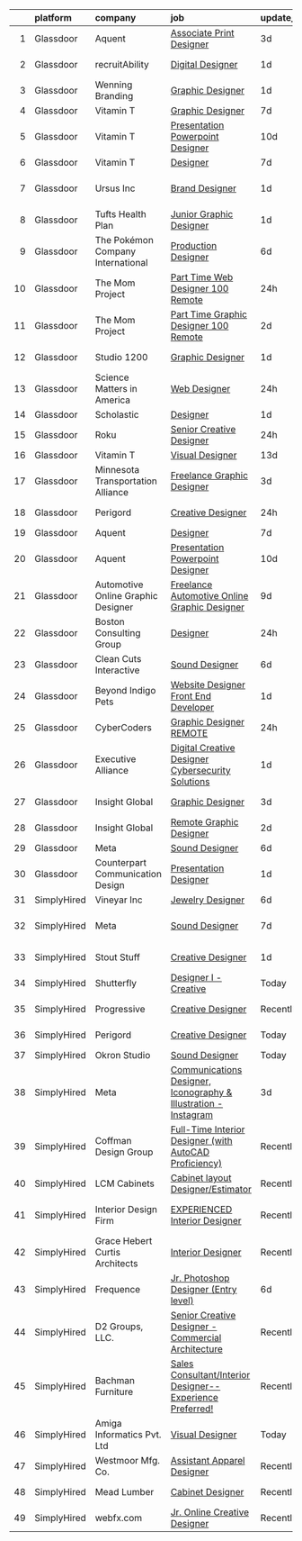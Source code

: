 

|    | platform    | company                            | job                                                                                                                                                                                                                                                                                                                                                                                                                                                                                                                                                                                                                                                                                                                                                                                                                                                                                                                                                                                                                                                                                                                                                                                                                                                                                                                                                                                     | update_time   | location                 |
|---:|:------------|:-----------------------------------|:----------------------------------------------------------------------------------------------------------------------------------------------------------------------------------------------------------------------------------------------------------------------------------------------------------------------------------------------------------------------------------------------------------------------------------------------------------------------------------------------------------------------------------------------------------------------------------------------------------------------------------------------------------------------------------------------------------------------------------------------------------------------------------------------------------------------------------------------------------------------------------------------------------------------------------------------------------------------------------------------------------------------------------------------------------------------------------------------------------------------------------------------------------------------------------------------------------------------------------------------------------------------------------------------------------------------------------------------------------------------------------------|:--------------|:-------------------------|
|  1 | Glassdoor   | Aquent                             | [Associate Print Designer](https://www.glassdoor.com/partner/jobListing.htm?pos=122&ao=1110586&s=58&guid=00000182b4e14afca31fc1f7908876c1&src=GD_JOB_AD&t=SR&vt=w&cs=1_a8cbbac3&cb=1660892040486&jobListingId=1008071958967&cpc=654405A9B1E0A9F5&jrtk=3-0-1gaqe2itvi14r801-1gaqe2iuhjm5f800-00f356cc2357cb46--6NYlbfkN0DMrcEu7yrtATojKJA7cEzGQ3FdRGWLh0CZQInL4ECGI9gD0Wolx9R2EDT7B77c2cT3jsZRKD9cpf2kSZ8aJawxUGuPKwAXb6krssOLydSUOabMRWaagORXU-_kQyICX94AxzDdSMaltvHcbW16VRvCp3YuoA-VoKBJuiFGTVdIthaYp-p08rtwoB6mOG1M7Nd4vOglweJubFFIkqfer69SYLb-jmTiidc2IxRNOjWLFAVRVPCJlVQ1n5RwFDhTNeTrexis10MyLmp-r8cHkGe260BZmw3u8_qDsPZTmEXWPzuOpKEDf_NwUOHObsCLaAw5Alwj4IHkXi6vJNzSTte7YiWKFUXCn7qzEm-JZtRNNfVwXsg0ZJijDLXS9bpBjO97IBDPtqm2F_Guk9h0-OWnhWJgHfuyU111k8bTL7QpV959Ui7v9qUh9sVGwQ3epFlIn0q3-SyJgGsDGsgUI--t)                                                                                                                                                                                                                                                                                                                                                                                                                                                                                                                                                                          | 3d            | Remote                   |
|  2 | Glassdoor   | recruitAbility                     | [Digital Designer](https://www.glassdoor.com/partner/jobListing.htm?pos=112&ao=1110586&s=58&guid=00000182b4e14afca31fc1f7908876c1&src=GD_JOB_AD&t=SR&vt=w&ea=1&cs=1_648805ce&cb=1660892040481&jobListingId=1008076562192&cpc=D2F1DE17EE1F43B9&jrtk=3-0-1gaqe2itvi14r801-1gaqe2iuhjm5f800-84f7aba4a536d701--6NYlbfkN0CGG9KWCDlpnNsyBDyIiP_Q0811kl3MMa1wmNp0I1WtkTaTZU1gJWaiKEGe9oYuZ3B6YAoH_Bgr2TD3KjgDmiHUOhKiKP4NWpcFQBTraWpSjZqfkSRyLtUPyu-Aqai5mIQd7y0kWZVt_6ww7vSofiA2oQj8SlSMptj0ggTaq51RLEh50rfiPSDOFe5oJ5_cUNwr7GIGDCTvhhkkTb04vTYZjfgjMRBXv8tq7JWIyW-o_wx-TA3sTt4WKoPCtSfZxd-SDAwq0oz19KbgvYDmvz0yo7m3UQw0dKJS_yiQ2A2B3gNb4tU6npjBVBfhNUF2gutoRt7a2V6jWi4xoaPr7uNS8hRS2hz80ee89E0oZ8Uq2mWabMsxLERtidfnaiGNA7BJHPeSEAoTi3KsmcGjZNyDgnJU9wd79IAusvPglxSuFuXUO3UmocyhFD7PraMJkZrGDe2N8zK2Z2e5wrSqkq17qDeshXFOzzUNIxQBO4_CiUOY6WDqmD2rQrNaDfDSEbkC-0devrQu98bkmAY2WCjN)                                                                                                                                                                                                                                                                                                                                                                                                                                                                                                             | 1d            | Leander, TX              |
|  3 | Glassdoor   | Wenning Branding                   | [Graphic Designer](https://www.glassdoor.com/partner/jobListing.htm?pos=111&ao=1110586&s=58&guid=00000182b4e14afca31fc1f7908876c1&src=GD_JOB_AD&t=SR&vt=w&ea=1&cs=1_30acc71d&cb=1660892040481&jobListingId=1008076330362&cpc=C4A69CCDBB3B9599&jrtk=3-0-1gaqe2itvi14r801-1gaqe2iuhjm5f800-c485980670948cf3--6NYlbfkN0D0ZqxdZg2TwcIemQ4yr89eGinLCR7bn2QHXosobzuZILo9zeyiR6UThHd_NX6BBzL1JwMeWMYkNuVdhl0JqmLx_D-bFfIvV3M0Qf_18-6v7B3YE5fdFXRv9a6-l1g2faVP8YuQ5Rb4ve7DfEtK21COq-5JkBPlfe88Apxx3bfn2URnVq3gmSttj2mCXXN8QztVD46O438hEzWAY_OjzDn6-WiXEKE0dWwU_-Eh5heMB9DBpOzsbGfeGzavoJWDlPNZ0ZY0ECU5viyIhskpMWk_AEgRhOxT9J9I7yUNjvhYIArVQ3jsBRFlSS7nFFEKZiopPIBkBjb5j-j3dgFR-_UL75gUFOfvcrVniE1m2I3P4au33Zjl711we_UTJmI_gKEX0faabd7hXO6_qbdGCkLMRbVyhgS7rMZ2ghA_JjA_ZjAGXMY9cQhkI91umHAXyc_izm9anOIbEHWglTZE4hCs0H0NkuAfSvl5v9H5t_ItHF5Oj_OVInvH2adYLWmE_Fk%3D)                                                                                                                                                                                                                                                                                                                                                                                                                                                                                                                               | 1d            | Remote                   |
|  4 | Glassdoor   | Vitamin T                          | [Graphic Designer](https://www.glassdoor.com/partner/jobListing.htm?pos=117&ao=1110586&s=58&guid=00000182b4e14afca31fc1f7908876c1&src=GD_JOB_AD&t=SR&vt=w&cs=1_c79d9450&cb=1660892040483&jobListingId=1008067438895&cpc=654405A9B1E0A9F5&jrtk=3-0-1gaqe2itvi14r801-1gaqe2iuhjm5f800-aa8d4b2969764c0a--6NYlbfkN0DMrcEu7yrtATojKJA7cEzGQ3FdRGWLh0CZQInL4ECGI6k5tN82kdM0OKoro5eXmjqX99AmRX3Yw8ylM-wLnEvZqG-uz_R90RAnifz3vfQyi2zn8L0YdWanDjOweLKNtRuRAJV6LSBD2l1AgUfzcx6YopJLBYgVGW_Eo8j9UQBVvI9GBGrN33h8rH7cfYlfrOa_q-fOCDhkF5VCRfKf7ji2MbHkF-_3kXZj8B-T_iTFGo2iDEEU9NUtheNJKMvxspptVPWZTP56N2cPi2aMECWh6P_Sx9X9Az1fojiLHxb8qtzkEn7l1ZCVsu96L4D5LK_AyZR_kjDO8fM4Yz_WUynSFSTdqR0sqfserkjiVwCfhOs6CtCJ7RURVYR2xJc9q-Mzhcahc8aTWsh6Uc7kZJ_hirSfyjUbZ7zC2k9FolsN5A5idxZPwyB_i5ZdyWb-EmLQtN-VvtE1vDttvgs_Mv9QOxmZhWDoTBc%3D)                                                                                                                                                                                                                                                                                                                                                                                                                                                                                                                                                                    | 7d            | Remote                   |
|  5 | Glassdoor   | Vitamin T                          | [Presentation   Powerpoint Designer](https://www.glassdoor.com/partner/jobListing.htm?pos=118&ao=1110586&s=58&guid=00000182b4e14afca31fc1f7908876c1&src=GD_JOB_AD&t=SR&vt=w&cs=1_8331dd94&cb=1660892040484&jobListingId=1008060440907&cpc=FB7E4A1762AE5BEC&jrtk=3-0-1gaqe2itvi14r801-1gaqe2iuhjm5f800-7b125b6b6891fb07--6NYlbfkN0DMrcEu7yrtATojKJA7cEzGQ3FdRGWLh0CZQInL4ECGI6k5tN82kdM0cJmh4vC7Ggg4SHAspzko-y_G6PS2Oo9RHeR2BOLdDx4Oruep3pZDaiDQn5e4aDrmx7JJJjymfqOfiEVOHXjXgZhAc887K4GFUufqTYIoc9RhEJjXorDCCMpJB8VjQQ8TxvRASganxX5z2JGaf_p2JO1RaxklnT5eUTN1d_MjYwjeuvSbuQZySETEMhzuMhptgU7wWzJaS_E94I91S5T7zS_WqPjhUBKYPsXcST8N2L9oEL2LiCDkYHI1SNAHPFU1gjTkmio7cDYzjrhikQqiun3Pk_vqDWbZGA_idcxlVwbqs-pHQ6iP3HADHOL_vvqNzOiRfbz7yNnbxMTxJUBSuxUsQmsKcOP_30Q7JKrY83wQqdLCxygwg-7rAPe_kI3Q_xgYx-rrdrGilawMdttMHe5UGwBGboM9f0uPX9sai_H5Co--80opJQ%3D%3D)                                                                                                                                                                                                                                                                                                                                                                                                                                                                                                                                    | 10d           | Dallas, TX               |
|  6 | Glassdoor   | Vitamin T                          | [Designer](https://www.glassdoor.com/partner/jobListing.htm?pos=120&ao=1110586&s=58&guid=00000182b4e14afca31fc1f7908876c1&src=GD_JOB_AD&t=SR&vt=w&cs=1_74c02628&cb=1660892040485&jobListingId=1008067123848&cpc=654405A9B1E0A9F5&jrtk=3-0-1gaqe2itvi14r801-1gaqe2iuhjm5f800-e8bbcd048685fe7b--6NYlbfkN0DMrcEu7yrtATojKJA7cEzGQ3FdRGWLh0CZQInL4ECGI6k5tN82kdM0OKoro5eXmjqyzEVUZnlHG5W5HgnjTC88c-rcu1gh7x9eskjIywpRYjw4aPvuzrFE_U9arxAWHvN-40LF8fAsb7feK6r0Bueh0bE4oowYdzlMtoGhnjVvnURaksn6-ebqPb0kUUPeHBAOnGTYEOSIJ5Dhlcn5yIhPtIPmBYhh9OjdvRvkuF46tYHVSPRucxhBeIAw153gGDkXKJLMpI7Mzw7h_i6JefqrucVnLUJ6kiUfbN50UVA5YybX-oP9H4Z3RAfxnnvsGk5ovtVzOVqNPLw5wtKRi5k_eGEoaeWpxr9ev8ThWadr9Mvuzt9MMvouoioNVLMMjCDMGzd0LkFJBa08-ytCg_IXVWxPAl_kn9vGw0JdgRDvzLpZ7DcZwH494VvSWg-FJC0ZeHKOFM4XE8c1gEZ91zC2J3LdBq1UbHI%3D)                                                                                                                                                                                                                                                                                                                                                                                                                                                                                                                                                                            | 7d            | Remote                   |
|  7 | Glassdoor   | Ursus  Inc                         | [Brand Designer](https://www.glassdoor.com/partner/jobListing.htm?pos=116&ao=1110586&s=58&guid=00000182b4e14afca31fc1f7908876c1&src=GD_JOB_AD&t=SR&vt=w&ea=1&cs=1_53f3f5ab&cb=1660892040483&jobListingId=1008076986394&cpc=FAE5E775D180B2FB&jrtk=3-0-1gaqe2itvi14r801-1gaqe2iuhjm5f800-a0a89c5bcbc358e6--6NYlbfkN0CT8vBT9H5mqECx2dfLV_FONLPDKpIRssxVwtj05Tmm4rA5I0VNOPdM1oYsK66ov5qDqvgxBVZuiLS-3wiTAqf4sloGWK72dSxCT-WeLMwBs_V0pkVfYRbfUtrEpwW6lzUFG6e1_jDeuiKPj3HFiF3g_cRTOv2GDhJsjjpRWijYmEP2eP2UFtBWFXkE5_mACD2BvyMe5fB3Buj-nswTCH1MJSoOEgHXXcRyfSyDlZDRE6HgTUu3MEUJLqa6nUpIEpDw2l5RL6EshPcfhWObGBl7hwS5EjzGn_HT85OiToZoyve1nJV4yATBqdLT8kE0TDNtJ7Cq3wCMEky1_pwDzVuU7IPUHf396y6hB9Qg-gAgs4SIhB1qBD9qrIfYAuhgdCbqd3rIDtJAvwOzOJS6Z-W7KZworiEBaG51_hDTVg7FP1a-Dm8hAkea_0KUicSenfG2PX-2VDccjXpzx5_kFnKvmfEUORtScMgxMuznZpt3EB2C5fGIwAnb5XKWvwSPLO9Xf1zQdAAAVusuAeVUrKyDnPlSgJLmi_0T0L7CWXr0-zJC6ZvhpjhEL65srR5UtZr06jz_4GQHKvGa-Rp9EnvFIL53JRMwaB86SB6TNEpydchwD8ovJHiISwPtQ13NAp3gpLltbPNo4qeavI7yMHLRd4kXBoq5nkxEegzkVM_CrJQBiO2khAbvP6fnR4eNpWMlMtJvE2xe8ow7NEqxByFhutQldQ69MzRKy81evnIm2C6_UHTBbwr4_gRnM-wF6badRdxp5IXIlSye_uBBBG9QI7BWbUVkiizDbt3Kwz4W-2dWI5DEnpVXI_0y2WG4cy5GmTFx6cSyJFQ0GF2gSX49muGRnQ02TNMFXhF2dHbBVrn9qXItxAorjjaVhqsO8JPmzJbMfbbxWKSbZ6po4jdBtmEWgV44PiFv5qbarLkglBURQve_n0KKXQtJ9j7UXkE92EovehzbmalVtcnwszgr9qmaBJ6cNnoz-WJv_-7F8uxY64Nk5pnjylP2EMvgXq8%3D) | 1d            | San Francisco, CA        |
|  8 | Glassdoor   | Tufts Health Plan                  | [Junior Graphic Designer](https://www.glassdoor.com/partner/jobListing.htm?pos=128&ao=1136043&s=58&guid=00000182b4e14afca31fc1f7908876c1&src=GD_JOB_AD&t=SR&vt=w&cs=1_73fe0002&cb=1660892040486&jobListingId=1008076584296&jrtk=3-0-1gaqe2itvi14r801-1gaqe2iuhjm5f800-7dde6f76d0b004b1-)                                                                                                                                                                                                                                                                                                                                                                                                                                                                                                                                                                                                                                                                                                                                                                                                                                                                                                                                                                                                                                                                                                | 1d            | Remote                   |
|  9 | Glassdoor   | The Pokémon Company International  | [Production Designer](https://www.glassdoor.com/partner/jobListing.htm?pos=107&ao=1110586&s=58&guid=00000182b4e14afca31fc1f7908876c1&src=GD_JOB_AD&t=SR&vt=w&cs=1_45b7adaf&cb=1660892040480&jobListingId=1008068019985&cpc=0C139D4CAD5A6DB2&jrtk=3-0-1gaqe2itvi14r801-1gaqe2iuhjm5f800-9d48be7c412d1619--6NYlbfkN0CsgUO0V2fSZxJANSxJiftVXeq1wpG4BxYFHzXoW0hPJnnKXvOitF3aOGGKDfgwzkR8ZnidanDSSL4PEPWL7PKxP40rzxseSClkO3uoOTP5VBoZEIAayOw6g9pqDUB9OyfDx1huSv8rk8JFOeY9gTpIUjLHMPea0kviSzl_jZnepLDlpwpVSlxppUwU4VflliOjV7SPvjfBpopwlgvGEFo_s002lHGExdDdkQ1MdeBqoT53-58RmxI-tbvApoLtyYvLAKN2q68czYofrdv_rZ6SQcvniuvJrMakcjTPzRUp1YDxenZctI7qGBetR_qEjJxMEHe653KZtYrzoMZ_hjSl-s3ubdVHGL_qlRznxlTr1ipHvWPI1e89DliS51BQtSv5z0p43rCjubUSnWB-oTSJvac6P5eu79np6y7rd-XJmuNo1GbCVafWdgtvHPPGQDoh64xWeobEzliXNf51XirF8af1QUv4GFeeum0pZjuYOI0IB3zdye_FWxlSO1CW8syZa_1wj2W0fw6yXrMinUzlqnO1pZslLDV-6q1SnRXIOOSeSTtUwdfNJ2DBFRDf3lEhvhgK-iv8dEsOkaAXe7ItEgIffkoLASKJNCNN-j3nyh7Bj-smpc-P4QIjZ95IXqzebGzkyfioFk7O6skD8X1kbcpZkwmGn2dNOCRYsuLgJ0jpPars2Q8RpO1Ri3bMPRuNZsF2nUQ9vpOKqYmLMyrtw1nghwXUU0skdxW9Rfg1HSNTtiAYHrIdG4vMlNx-W-7Q8RuxK1LqNXetFXRJbnFLIIwr7L0YQToSL8iLNFmgo_CFJexPbvNaSz2k5Nsm-o_1h2w07sjBMI-KwW4-TC5ljsEwWYLk2hrovUIlVQ8_dZiLRduDaT9qxGcapeLrr9umqPMGslZeO-9-W0H32dIQ)                                                                                                               | 6d            | Bellevue, WA             |
| 10 | Glassdoor   | The Mom Project                    | [Part Time Web Designer  100  Remote ](https://www.glassdoor.com/partner/jobListing.htm?pos=108&ao=1110586&s=58&guid=00000182b4e14afca31fc1f7908876c1&src=GD_JOB_AD&t=SR&vt=w&cs=1_310b42d7&cb=1660892040480&jobListingId=1008079121537&cpc=A65DF3A704A48F9B&jrtk=3-0-1gaqe2itvi14r801-1gaqe2iuhjm5f800-16ec142b02272a6a--6NYlbfkN0BDp_epf89aHDQhKpPegNJQ_ldQpEFZQsM9OcONMGxWx6pU56EKHF58QjVdAUvn2gV3zNeZSvj9G-TjwL_rQ0BMvGYD0K10QlDLBucV1QHhXXFu7weB5o7RsmG9bCmFJR4XzSysvXMMokkhbzzIKYZXOlb9Jo28mDM9C3EpS2X8ZPkBTvLyu-v2tp6M-cp4sgSYKu-Xq7RkBAb4PYHOYJmknRSthWeuGE_eCSSFoS6Ld4aQb9nM108HxjzSFUy1ylfezzykydi0P-ciGIkH6ssYWL5AYBCr-ffbiUopqEyrQg46V6ORDDXv_sk-tXfWpzJrrJQXWO8vaaS0WmrmmgwlV1pldNXRO-HRYao4U6QitY4_Ajx_XRjO2BSuGRFlctsbRSPezuZ7JWM5gpEnBud0h6tTvhs014QqKEB3GM-yRyqbbn2kp4m0oquHBXZeaBvU130TvWytsI-HfXNhzbM5XcfJdGIJrYcgLJv_do2tvXOsahfPt_VGu8NeAtseLQqlMWicKZ1mUX8ZcXTDyRyu42SgdKGsb0KnHy_BDxx19e9-opZQlyGULlSOt-iQ_s2sQ-62blBv8A%3D%3D)                                                                                                                                                                                                                                                                                                                                                                                                                                  | 24h           | Remote                   |
| 11 | Glassdoor   | The Mom Project                    | [Part Time Graphic Designer  100  Remote ](https://www.glassdoor.com/partner/jobListing.htm?pos=109&ao=1110586&s=58&guid=00000182b4e14afca31fc1f7908876c1&src=GD_JOB_AD&t=SR&vt=w&cs=1_511eef74&cb=1660892040481&jobListingId=1008074275055&cpc=B076152010A3B66C&jrtk=3-0-1gaqe2itvi14r801-1gaqe2iuhjm5f800-330ebd277f8126b8--6NYlbfkN0BDp_epf89aHDQhKpPegNJQ_ldQpEFZQsM9OcONMGxWx6pU56EKHF58QjVdAUvn2gX7La79Eyvjo0EYVnD72n8EaWrNnGwFGjAghniODtMkO-hKY88_AQtjaniY-Nm79hJJ9Ujq8EX508Fc0VbdHan5vkkbmIkPK6GbLeoeEJuIUQnP4Ew5ld3OSE543pFOD1DOTIH53AIU8gPU_tCMUQDqAIa5mPzF0tNuaj0k5S4WPS6PEINcK-fbh01SL0PPPTZXEjsx8Crv3F4uBf6gHuQgZVaqiI3avNa7FA3LebuDEdhGWsFWaobx2lXT_mtchnVGsBechFJySvj3CqrNuq0V0TZWgyZgioWw1c-jgpYMEpedCCTb1uicjWcANTNO83AthH_lBTl1_d3SpREgiTg7D9iVZflE60GmwZ8UUMt8BaONsq1zNbuIyPBdD9KVazTrYsC5WlkxDDJoFczeILfxFtyLFqFJXbEl3q6jqgqzWZsZzAx5cTru9ts1kJ5ysEx9Kt4HsJmkDS6j-M7rWdAZxuwS3yILflUeTyZOd0fmX4UE2QM6iK_Vomb1f42dDZDsY_HMvUy2qQ%3D%3D)                                                                                                                                                                                                                                                                                                                                                                                                                              | 2d            | Remote                   |
| 12 | Glassdoor   | Studio 1200                        | [Graphic Designer](https://www.glassdoor.com/partner/jobListing.htm?pos=130&ao=1136043&s=58&guid=00000182b4e14afca31fc1f7908876c1&src=GD_JOB_AD&t=SR&vt=w&ea=1&cs=1_1d80d138&cb=1660892040487&jobListingId=1008076499242&jrtk=3-0-1gaqe2itvi14r801-1gaqe2iuhjm5f800-27a5acb974c1b6ef-)                                                                                                                                                                                                                                                                                                                                                                                                                                                                                                                                                                                                                                                                                                                                                                                                                                                                                                                                                                                                                                                                                                  | 1d            | Millburn, NJ             |
| 13 | Glassdoor   | Science Matters in America         | [Web Designer](https://www.glassdoor.com/partner/jobListing.htm?pos=105&ao=1110586&s=58&guid=00000182b4e14afca31fc1f7908876c1&src=GD_JOB_AD&t=SR&vt=w&ea=1&cs=1_dda108b3&cb=1660892040479&jobListingId=1008079538751&cpc=5EFBB0462F9C6B7A&jrtk=3-0-1gaqe2itvi14r801-1gaqe2iuhjm5f800-c0c4cfaa82717703--6NYlbfkN0DFZ54kk4j8tUkM1xyOlfF0X180f9Gwi9nnDqRm9eIu-gftCByOC0LVGmUCpEdzoGOgMDtLWgVEuRWp80WRBKDJQinlNp_wFHFzAR6gJSk4nA-X4zFeiDq-T4noTRD1SEwixS2k0DqNjRGxvoGrljPG-LXMZIRCMTSQVl0rCfelob37pFnkmGeOK0z8yNfvb5YQ6zlEhWxYDWy_0AgvCw-oLeoGN8999Js24zex8gjzCbei1N3zFFMyWqh0iU0eNhVXCTRQJZpUA_pUKTmZpxO45hLba5emQ6uJnI6F1wwwrgAISjM1pGLON1eN2uIg7Dqrt3OLFuPG06XSSucyhKb22AmMFwJ-4_-gjpxOAtLiDL5HbGaB7sSvJ6eSflSP_Md6LQPjKZecaephAZuI66dajYl3pToIVEDMziE4f-P1kJ2GO0oiNAE87Ipi-t1KwQjgt7eLH7-UxpkrfUNTEcvzrcpIf2mn_cHmv64LsVc9rLbkOeuYqOq9jUvJmcofxlM%3D)                                                                                                                                                                                                                                                                                                                                                                                                                                                                                                                                   | 24h           | Denver, CO               |
| 14 | Glassdoor   | Scholastic                         | [Designer](https://www.glassdoor.com/partner/jobListing.htm?pos=129&ao=1136043&s=58&guid=00000182b4e14afca31fc1f7908876c1&src=GD_JOB_AD&t=SR&vt=w&cs=1_04df488a&cb=1660892040486&jobListingId=1008077088656&jrtk=3-0-1gaqe2itvi14r801-1gaqe2iuhjm5f800-26289974226b13d3-)                                                                                                                                                                                                                                                                                                                                                                                                                                                                                                                                                                                                                                                                                                                                                                                                                                                                                                                                                                                                                                                                                                               | 1d            | Florida                  |
| 15 | Glassdoor   | Roku                               | [Senior Creative Designer](https://www.glassdoor.com/partner/jobListing.htm?pos=126&ao=1136043&s=58&guid=00000182b4e14afca31fc1f7908876c1&src=GD_JOB_AD&t=SR&vt=w&cs=1_e0a263da&cb=1660892040486&jobListingId=1008079060076&jrtk=3-0-1gaqe2itvi14r801-1gaqe2iuhjm5f800-5ee17d62b320375a-)                                                                                                                                                                                                                                                                                                                                                                                                                                                                                                                                                                                                                                                                                                                                                                                                                                                                                                                                                                                                                                                                                               | 24h           | Santa Monica, CA         |
| 16 | Glassdoor   | Vitamin T                          | [Visual Designer](https://www.glassdoor.com/partner/jobListing.htm?pos=123&ao=1110586&s=58&guid=00000182b4e14afca31fc1f7908876c1&src=GD_JOB_AD&t=SR&vt=w&cs=1_2f9375a8&cb=1660892040486&jobListingId=1008056223677&cpc=654405A9B1E0A9F5&jrtk=3-0-1gaqe2itvi14r801-1gaqe2iuhjm5f800-e87d5650c99bcbe3--6NYlbfkN0DMrcEu7yrtATojKJA7cEzGQ3FdRGWLh0CZQInL4ECGI6k5tN82kdM0OKoro5eXmjqsIWQ1F2J9zObe2_gsOeUt6U6wCnaF65glU5HPQPWd2ZUJ_V_HMCMBYtarA2YISsmxfAPRegzJFk9Zqg1rOCHtRgdbv9FwRjMw0m0edffk2WUptW7G_GRpaiGei8719prQdDKFa5dL3JQiXzZ9QfT8tfcEdILf0_aDZz34O2i42ywFEFZkpNmMiYfjfdQpHrNUO9Aky-WUtWH_FlVMPhxb2gRkbn6W8a9Dwn0Y1eFn8X5Vc5rP6ysRy7exflB8BYlR-7sManPoN95N7BD-kK6x1JdSihATa7d84xt9uRWutmqjWFxSZeI1pVYEmLifRD3ZcQhUuMhiRyJJFdM7WGFWLC-H4dSTl8EEDxV5Os5huTYtSxzA_LGRpGDsohTUAN6rHPK7G2350NV4YPHesqe2Z3ecxYfSSxs%3D)                                                                                                                                                                                                                                                                                                                                                                                                                                                                                                                                                                     | 13d           | Remote                   |
| 17 | Glassdoor   | Minnesota Transportation Alliance  | [Freelance Graphic Designer](https://www.glassdoor.com/partner/jobListing.htm?pos=102&ao=1110586&s=58&guid=00000182b4e14afca31fc1f7908876c1&src=GD_JOB_AD&t=SR&vt=w&ea=1&cs=1_3bd3bbbd&cb=1660892040478&jobListingId=1008072021895&cpc=8795CF9063CD573D&jrtk=3-0-1gaqe2itvi14r801-1gaqe2iuhjm5f800-ee6ff1d4bb3c0db0--6NYlbfkN0AYIUAOTS_slK1hxyk2KdLG8WZHXXsjSj694b9_x2q8aXeLO7nns8aawagvYkuNcE8mgQMH7ipWWSgfauYF0FYvvlKAuSQlWWdLSDic2zZNiIlWNgiV-y_X91g2oOa1y8PkvIVX_8Tm-MsWj2oe7qW1n_JzxOLrZtKmGNOEGiH7NuvHKyygc-Iz-i2E6TYOHAKcMbq82TynRI55aS4Bd6uHdTy3XzXaqRJiJ1oNXWQPnngQqOMuTCYMvxgNi9121qc6p8cH3rRFyLS6k8R8nL7nbXQzoB16_W9zl7G3R753VQjupBXoSX6cSY5kGcm_E235jtyOzzweHJeeuMm2J4AzJTnE32yWHO-CPGFYCesemAtRCAoai9vd05QOGg-wIyVd30E7gjuZbJLbaiL9o7lx10hT0pZQTMtgxCDAp5Y5Xl2pCAhI0PveUzgR0_lpvvd0R6_selWbOAW_QemwNpFZcbqbjbU7Grb-9MWf6QlI_TYnEesCVBww)                                                                                                                                                                                                                                                                                                                                                                                                                                                                                                                                   | 3d            | Remote                   |
| 18 | Glassdoor   | Perigord                           | [Creative Designer](https://www.glassdoor.com/partner/jobListing.htm?pos=125&ao=1136043&s=58&guid=00000182b4e14afca31fc1f7908876c1&src=GD_JOB_AD&t=SR&vt=w&ea=1&cs=1_1a882893&cb=1660892040486&jobListingId=1008078501676&jrtk=3-0-1gaqe2itvi14r801-1gaqe2iuhjm5f800-656f3a0b013aa810-)                                                                                                                                                                                                                                                                                                                                                                                                                                                                                                                                                                                                                                                                                                                                                                                                                                                                                                                                                                                                                                                                                                 | 24h           | Branford, CT             |
| 19 | Glassdoor   | Aquent                             | [Designer](https://www.glassdoor.com/partner/jobListing.htm?pos=121&ao=1110586&s=58&guid=00000182b4e14afca31fc1f7908876c1&src=GD_JOB_AD&t=SR&vt=w&cs=1_57cc38f5&cb=1660892040485&jobListingId=1008067092714&cpc=654405A9B1E0A9F5&jrtk=3-0-1gaqe2itvi14r801-1gaqe2iuhjm5f800-ac64986e2b4de6e5--6NYlbfkN0DMrcEu7yrtATojKJA7cEzGQ3FdRGWLh0CZQInL4ECGI9gD0Wolx9R2EDT7B77c2cQiCSnbCMQd_C_cLuDUtmt5n2aq-cPqxY8Jm8ZvfC8O7effs3tyA7wAgUar14u2AaVu0T8dKG3X8em2znhIB4hYljeJCSSTjzab9F-K2WdTRKnOnApgaXpxUtls77xsyZiii1qN7tVJXk1hKdbyA3bG59H5wN0JDWi2_jDXj1SPiiJWbcWYeXff2pzRK58xK5HkTz-QDU1TgC-ThpqtP9SZkcvMfQYB8UuMA2FDnBro6TA_C6gps7MCBG6qqS_w61AAvl1-l47JYWufdtcV4AcpRW_BByl94MfS_yF-DCSarBZbilaQH__4akRRdA_eth7YXb4eBqfjb35w6jsFcF3vZVWbMtx74ZmIqGqSMLDgzz2nYd2GnD6YbanrdEKV4EQkEr2rNt4l3aDB4OOl0Djo)                                                                                                                                                                                                                                                                                                                                                                                                                                                                                                                                                                                          | 7d            | Remote                   |
| 20 | Glassdoor   | Aquent                             | [Presentation   Powerpoint Designer](https://www.glassdoor.com/partner/jobListing.htm?pos=119&ao=1110586&s=58&guid=00000182b4e14afca31fc1f7908876c1&src=GD_JOB_AD&t=SR&vt=w&cs=1_ba84c19b&cb=1660892040485&jobListingId=1008060511774&cpc=451933188B21919D&jrtk=3-0-1gaqe2itvi14r801-1gaqe2iuhjm5f800-0825ee02fb3b4752--6NYlbfkN0DMrcEu7yrtATojKJA7cEzGQ3FdRGWLh0CZQInL4ECGI9gD0Wolx9R2v-Aex0-GK06auykW-pqZnuDoAxGFJzIWpitkMI7AcCDFD4b6z2cDtyBa5ZlN8SnfQiXUBmFrFlbx2asWHAn4qTH_4DuPjejzzF93kV9AHRmFbAFys8G1VRwQaTbfiFSFCy_v2D-pHHJG3GoIRh92xJTaM9sO2IKg67ex6GW11AM7lPylYS1ExJSd_pOWFvM3lqMYVfmmVF3HiBNb89safwy8TXJGAgT-OxeBTRFfIP4iDeFxkwxXV244tp8Q4WqJbvPKyhBDkC1AoOB1p_UNSLw3h2q8FED_lO1Ck4c6qzMe73bTpQKu3xo5k6V6lkpQznJvInLx1o4znqlQZ_yipQ762QtWNbWINF3-PImA6PYhMyMvsZwDerueoQhoD9zGWcmD0YlZBHFsM0Lt-2eaUA%3D%3D)                                                                                                                                                                                                                                                                                                                                                                                                                                                                                                                                                                    | 10d           | Dallas, TX               |
| 21 | Glassdoor   | Automotive Online Graphic Designer | [Freelance Automotive Online Graphic Designer](https://www.glassdoor.com/partner/jobListing.htm?pos=113&ao=1110586&s=58&guid=00000182b4e14afca31fc1f7908876c1&src=GD_JOB_AD&t=SR&vt=w&ea=1&cs=1_3d1065c3&cb=1660892040482&jobListingId=1008062665826&cpc=FA84DF7EA1EC2398&jrtk=3-0-1gaqe2itvi14r801-1gaqe2iuhjm5f800-e6cba8c07fc3ce8d--6NYlbfkN0DErd5I9McD7cRkBvdvpgLNNu9G_nar-sNj4cKQCjkRCIjXfPSy6d0xbkvT_D_ecSKPU5kzDGHqsOjaScAUUXJUGrP7g0KKBrC0EO4e1OLVkrrVXnn7f-vdUbM7rPXDvMD-B57H2IXrZzXhxrBqvEGn4_HY80ZEM-UwUUpuvLDQnlVgBdCbn-mi4t41Tci38kzPvsIBDbsERKunDDp9D0YZmxdVCiLHDHqQT3K6wvrk76KxuC9wlNvkBsA4ZBIsBmjnnwI0L9vz51AogGlBkd8fE6Vg0mXNptZ5ZefUIaDle3rmDxSg5sKISu4EMr8lo7p_W-U7eMOWdOcIdHv5I0VovJ_f4EYz5vklWBQQPMO8JMcQWvP9otPpfstvs6Zw9c17XzBAchKlchFuadWT7kR61QzMDY4nWNS8iqaACitO0y9k8DAkLN_P_Y3AnQcRygHE-nExlMqxR95l1j7yOKYQlkYiNogdQgvOn1OWUusYsKKsDItYROdDrZ6CytoISXG6MDrOdJjwXLx76guuv_ziuR3INfs5c6I%3D)                                                                                                                                                                                                                                                                                                                                                                                                                                                                   | 9d            | Remote                   |
| 22 | Glassdoor   | Boston Consulting Group            | [Designer](https://www.glassdoor.com/partner/jobListing.htm?pos=110&ao=1110586&s=58&guid=00000182b4e14afca31fc1f7908876c1&src=GD_JOB_AD&t=SR&vt=w&cs=1_c5757a27&cb=1660892040481&jobListingId=1008079740503&cpc=1160948BCBA38B5B&jrtk=3-0-1gaqe2itvi14r801-1gaqe2iuhjm5f800-ac0234b39e72fda7--6NYlbfkN0BRT_J8tESNZROimpc0WyD7EGfhllYDKcBPIyLxids1TSfSQiqjuGc5zGV0UAEQCGOExvdY8IV6OwNtffs2dUnFqi6BByaFoglZRWEtb5LlbqIL03VnIRlOhlM83ovIWWmAw3GjYLlg4ZmlYRRfXlRK7NAnLhg18STRNQJ0FQ5AHwr_k9aV6zeN_iVbLizBR2B_hLVFXqw5Y0iuEihQ0UzeFex1S4zn1qOHyTxvqjx8QPOYfAgw7mabuByPNqehMvROCWCenju3QhgMYkIIbxBXN-Ev5GFnRiiTe7hndcdJo71xAXJDRAxjjCxyVQsvDtW4RvXZyrCH-BCPkRCcPCTEvZ1yTvQbA9RzFNQclwuGZhoVVRDBW3IgNQlnJ4QW299gtKac6bLixGpDHSRM7VrBUCvegTw-6BPBeMGHz3MkZG3yFjHV4hb1LzzIHykphgU2IByhkn-aY0q0uTdaVnUQKtxBZ8VF3ng7T1ENWemVX7tU5L1xWjUt)                                                                                                                                                                                                                                                                                                                                                                                                                                                                                                                                                          | 24h           | Atlanta, GA              |
| 23 | Glassdoor   | Clean Cuts Interactive             | [Sound Designer](https://www.glassdoor.com/partner/jobListing.htm?pos=106&ao=1110586&s=58&guid=00000182b4e14afca31fc1f7908876c1&src=GD_JOB_AD&t=SR&vt=w&ea=1&cs=1_c9c28df0&cb=1660892040480&jobListingId=1008068462835&cpc=FAE5E775D180B2FB&jrtk=3-0-1gaqe2itvi14r801-1gaqe2iuhjm5f800-180f36a67d041096--6NYlbfkN0BdWmvb-rJl2QNnPZsqfom0WtyBpRDZD-qGOAPpXEAerX6a6oApLbNube8VIkmBRry4WGRoB0qsfFORcDwlv5J-Sd2QpNdWVPU3rpOKe16b-v51oCGYFn1Gg0GCh9sLO-2YemhZ2pKU_mGnQ6gmjy9PJXCZWcP9S85pmy_gMB17x15owpHU1MnjT43sqb3YyQC-w7eoKjEtlOFnTBxJ9Y5_VvuPhdxkKBfnUqvwl7tNC8szmI7G1kwmB77YWefL7qCL6fXZ4aZbjZO9887aOgoIX4aP51SgpgX5nsZTIF-U2TWINKo4VuFMh49SUXySgNYTsyPoOOlcPM0Q1Pm0OJrPnkiHhG9pNgT1fa7ETfPM_OdOf2B-cIj_MX79fuFmoAzD9SkxpTFG8WKwGs6t-RZya3STscryuJ0nOnv5zeguC2RKuJSqM14JrDvG1S7r_qxHOrKtH9uoNJP9kmUVLQYiZ_onYglw-ufMgKbxxSgCdP0u330wqzjN)                                                                                                                                                                                                                                                                                                                                                                                                                                                                                                                                               | 6d            | Remote                   |
| 24 | Glassdoor   | Beyond Indigo Pets                 | [Website Designer Front End Developer](https://www.glassdoor.com/partner/jobListing.htm?pos=103&ao=1110586&s=58&guid=00000182b4e14afca31fc1f7908876c1&src=GD_JOB_AD&t=SR&vt=w&ea=1&cs=1_67439538&cb=1660892040479&jobListingId=1008076708195&cpc=149B3D5996025BBA&jrtk=3-0-1gaqe2itvi14r801-1gaqe2iuhjm5f800-14dbd9007ceb1fde--6NYlbfkN0BzyIYrTMR_AjNKh_kvAG8N613gtHPANQ3sdLTkrtBd-8IxFHTpUoltH9uXvQhGKEydubxF_2PptqVIf9xrynvekxnpzviR4QsjvA_2iaRIycV5cBvfBmxeFj4ffTR0QBRb4A6EtHxf2cYKGrem-Uh-UBVin7EJTWo0XKDyHp4pwnj3VX3vSeuXTZoKKlZCImLTNEMzBpB5ruqhNoX1XE85UQw1kIzYy583QcmPBnY5Wcg1uUw6FDg1pJj7hs_IN8hjMWws7sY7LK-1mNwPYYku20MRGR-tFVHLtwdctzXwvVHINA-lbs_Xoh60erd0pEAF12Paix4zOXamyclCJRuF1m9d5oWIfOUmMiKOljtvTCD3XSQCAtI6p_62gVPB2wkflce_itqeMl-6_S1Oc22c_whTZ_HpQ_EUVKhB1Nj-d_Mqis8lCl_S9qylp-qJLyS1uYNLqNIFltq99m_dCQVYSk1cDxYmjrlU0S-ohJNyuXC1M8CDeKJR4LLE3k674aY%3D)                                                                                                                                                                                                                                                                                                                                                                                                                                                                                                           | 1d            | Remote                   |
| 25 | Glassdoor   | CyberCoders                        | [Graphic Designer  REMOTE](https://www.glassdoor.com/partner/jobListing.htm?pos=114&ao=1110586&s=58&guid=00000182b4e14afca31fc1f7908876c1&src=GD_JOB_AD&t=SR&vt=w&ea=1&cs=1_19307569&cb=1660892040483&jobListingId=1008079097773&cpc=451933188B21919D&jrtk=3-0-1gaqe2itvi14r801-1gaqe2iuhjm5f800-78e959ebc599a947--6NYlbfkN0CpFJQzrgRR8WqXWK1qKKEqALWJw739KlKqr2H-MSI4eoBlI4EFrmor2FYZMP3muM1cIgpBTRniyFLYmWrP92clbzDGpf_Pix6Quydc_XWyILySHf6jxxGSnw6T3X3qXqcNXaPyofqIK2JlS0wWjevhdwtcdHweYX1UR3gJlObTKDqpFiH_bp-FPKkIBPNUbd8c9EBTr-R3vv9kjKzHXBGDn22Y2TMcVE2ZdsBzbZQeAq1Kx0LDd6Ax9v4pItTsfyWqgGWLlkcW1XpEcTonxT4MCxN7F0Mddb8s4hm-C73B1WbYT48Q7C96ymGST_sXMLDRBxqihcEFxzyAPnEhzKJYtMP1nxp6HLqxlMfpV9CXCAxHaHyAnxVSOpmmlZsHVuMtrdVBmW5VpB4HUO9-HdOi2VUX6nWH848TI_cw3e6OVmxf2UyYTdPMUe7d6rLkbHTmxIhP0x5NUjWk-Ui01oGTN3mWTk85FdPsnGqTzX-QV09_J-xa0lYG0aj0ybGsrusTXpR9tO9s6oL-w2wGPaA1cb-HfAQKypDXCkGblg2KFuLT6eMCpGmBm8V6eIJrZRWniBIyRueFTE1n8E3w6MVmwgrNzPbA27J5I7t2suM5-NbhP3CzCIaZ-1hb7U1BUVL5PF5TtHhoYVX9ZKW5CP1BebA2HxTNLoOh2uk-pYWdSPUHd9VvFxyuWwxAThMJJM_K_GKqMSKfNQR0YXMz1v16x7T4jxLp9QblINIf4RHLNg6NcuYoZQZbwQy2o_IWTEEIsogwoCkavThu_MOIrCBa-umKnevGXSBN8KdnlAnAyc-1VcgetAauEBThq_Lkv5cx-tXjU0AsK9sRsDyQJp-UKobvIdfHUuDr73SFLWbFSmd1R6Xl_iJpGtoks5IC9IXlAELHafM5Iob-0Y3XKkmZlw9cfjOpiDlEtxHCbJHamh3HDXny3R5RNHBiGoKOPWii14W0tGRPcHOpIT5vJuaC7VPJKPmJu9rn69SZIbPvKQ%3D%3D)         | 24h           | Montclair, NJ            |
| 26 | Glassdoor   | Executive Alliance                 | [Digital Creative Designer  Cybersecurity Solutions](https://www.glassdoor.com/partner/jobListing.htm?pos=104&ao=1110586&s=58&guid=00000182b4e14afca31fc1f7908876c1&src=GD_JOB_AD&t=SR&vt=w&ea=1&cs=1_125828fd&cb=1660892040479&jobListingId=1008077003313&cpc=84DBBAA61F05C438&jrtk=3-0-1gaqe2itvi14r801-1gaqe2iuhjm5f800-99962b6d6488a759--6NYlbfkN0CwzYGXvs7IoeNFs0Zh-VdXiH8J6jyQ3NSSlcfr-Qk_wxbHmGsP4nGx7LNB6r8l1gqHLaHTD8jwTRLBBP1qx1Mr0jXDkyiEX6JygfShoCK65xvyy3EMQ_zt1HgX-lgRR7_2o_TBwt6BzDnkgKBYIWt2BpqDdFjCAy75ZGyGoPLTeKB8bCvADrw7Oa47x45WRt0eSxBhaPcQjpzPvshXXNDDA4z-70BNrtWhiV1ShxQ327qMNeiQHQpz1H2bX-MY2AVGw6rp-aFkaQRG_Jjj2GHHRaa-P0HK-AEjxosu7tRMM5eaFU9R4b--uigDwfmbHlwXbMTD9LEBbnskwTY1-j9QEDCKmX0EPZYHNTjAtW_uv9NxTFfam0g410Vh86HXUNlWtFOROrsV-8dJLqz_Tx78EKg2Cco190AHgZTdhMXHZ-oJQgzcP_0thx3BqlXgTCPwAx0O4AzsM60SiWyFMqMBwUW_bLFlrdsAzZw7EsGrlArhOodc8n3coyJmKLk0kfVpkLp5Z5josh0YZvKD0gWNAhiYWSUR4Mmtru4h9XGbu5azgQ4of7M5X1UPvtHEz8A%3D)                                                                                                                                                                                                                                                                                                                                                                                                                             | 1d            | New York, NY             |
| 27 | Glassdoor   | Insight Global                     | [Graphic Designer](https://www.glassdoor.com/partner/jobListing.htm?pos=124&ao=1110586&s=58&guid=00000182b4e14afca31fc1f7908876c1&src=GD_JOB_AD&t=SR&vt=w&ea=1&cs=1_1221dfef&cb=1660892040486&jobListingId=1008072469756&cpc=9908D8D4413DBB8A&jrtk=3-0-1gaqe2itvi14r801-1gaqe2iuhjm5f800-94bc4dfec7494e9c--6NYlbfkN0BKkHZu3wF05EeDimN_p6sYpKCMArvwa95YdH7UpkaBCuXZAtggzO9lWFPdGsiWEnWoZKOtGEPRM2VDjm19OBMzX7uidoA9K6x6e119oZHhSg-cTAe1kYo1YZr0R8xgKo_Nm_6Iax-6L00BR3UBTLOWYv6fNRwXUwiMpRoMu4HTQtFGovdlvFxlR8XhnDwa19Ntyem5w_Zn_FDHfaIFIUUBH_yYDV2cTrb-N_10e23MckrANAdAsED8QX4OvaQwC94ti1MIzaSWI2fBG2ypeZlYfxWpt5Cgkt2QtmEbGS5aAO67338RhXMRsFXJWc43r9jHCaSmR8sHVP206f0UqHBdgMWCtlS5MRFc0AhTwuaNoTnMo0ciA6cx4s7XFvKSWi3zqi1NUoN9y1ZNIIjDP3IHKcaG0ITJ9Oppo4gROyg8CfCBTQCGr_XXf2tgFeYRcS8Ne1HxheZ7QEmagLL8IpA4EQlHtsEOkNtHwmLusNX_fXaQHRAYc9SxUoz9g-Ajg9MFetg20XOxAg%3D%3D)                                                                                                                                                                                                                                                                                                                                                                                                                                                                                                                 | 3d            | San Ramon, CA            |
| 28 | Glassdoor   | Insight Global                     | [Remote Graphic Designer](https://www.glassdoor.com/partner/jobListing.htm?pos=115&ao=1110586&s=58&guid=00000182b4e14afca31fc1f7908876c1&src=GD_JOB_AD&t=SR&vt=w&ea=1&cs=1_6c13233c&cb=1660892040484&jobListingId=1008074712810&cpc=F41FEAB56D215062&jrtk=3-0-1gaqe2itvi14r801-1gaqe2iuhjm5f800-fb366ee89e6fc0e8--6NYlbfkN0BKkHZu3wF05EeDimN_p6sYpKCMArvwa95YdH7UpkaBCkTAlOdu2lVgOjnIvSmYTqfdgaR_BWnDQExihk1U2JzHs5oQvI8sAJQzTyHbfsiQgVyC-EDoQSchdQFT8cHD93EpIKcat8Nf6HqkcKaW0PeTDGa0fltAZD0N4uBrCf135fxZ4BNnrG9IqfOziX9pDSGJSpf-JQauOZdbi434XcBZH3_H13qG5uk1ZL6yP8D7mBS1KSmtZ6w_QQVwEzlZooLLnftMs9y4-b3wyVu7KSoAvsayqIKmsS-Y38ztrM97YDVqPl95-aeLip3v1NkyilxYrywtYwrDenbk3oDwzDyg6ElnWR_VrO7sIiRvJd8_LCOK73s2tMymWGHrKzqLDZ0WkeP7VpvFKgUjP0aFeHHE4DbbBSJQ15_quhLxg_vSBIOgPtLZq1mKeDYBA-Tn4yiwhy5U-hIh6npqcaMAyaa_PsSlJi55pOeuZxyBpPbqjA6bqz_Kz6mQblIXrFUE_qW1UGuP7oP-Sw%3D%3D)                                                                                                                                                                                                                                                                                                                                                                                                                                                                                                          | 2d            | Remote                   |
| 29 | Glassdoor   | Meta                               | [Sound Designer](https://www.glassdoor.com/partner/jobListing.htm?pos=127&ao=1136043&s=58&guid=00000182b4e14afca31fc1f7908876c1&src=GD_JOB_AD&t=SR&vt=w&cs=1_ba8c2289&cb=1660892040486&jobListingId=1008068607284&jrtk=3-0-1gaqe2itvi14r801-1gaqe2iuhjm5f800-994aa574a818d0ec-)                                                                                                                                                                                                                                                                                                                                                                                                                                                                                                                                                                                                                                                                                                                                                                                                                                                                                                                                                                                                                                                                                                         | 6d            | Remote                   |
| 30 | Glassdoor   | Counterpart Communication Design   | [Presentation Designer](https://www.glassdoor.com/partner/jobListing.htm?pos=101&ao=1110586&s=58&guid=00000182b4e14afca31fc1f7908876c1&src=GD_JOB_AD&t=SR&vt=w&ea=1&cs=1_c71c3810&cb=1660892040480&jobListingId=1008077144891&cpc=9C2286EA3771AAF6&jrtk=3-0-1gaqe2itvi14r801-1gaqe2iuhjm5f800-586db196fa7a7351--6NYlbfkN0Cd5ZvLdai7cR0fypH5_WiGezUQesq24dbKuF0ly35yaxRTBN3h8ZOqXQmXbscB9EEmktG5bi9rdw78NKmxgGn-R6N6BnCs7ndoV3iZUJYoU9_Bm0dIoz6Jx48SoDFCOJ4v78L637sCoUNQIuCuCyM8Gue_8nn0H2tpJ7wwflqRY2C8ufi8u0BNKwO5WtgKzkyPLQTCiy-CtPyZkZ1FscG7j4-r3Ipo0i0j99B2VPHJKrSMDsr4H00rxsT0ZaYGYei3WZTMcrkMkTXq17vPu5VP4c-wrchj6ObbWAOz3BJTcI8nCls7Ff0LAvxov-uAn8TEDaqV3RySlNUqoKvNG8YeqQqYm17hgMpehq27bRguhpniqYwCKgcI3NiHVuUVn1ppqpwakJvVEKb-jfqyTt1drOxFFRfARBXENYAYUsCkhMyMCtxRR4umncQfhes3gwhTlfldMjs07R4uvO_sOJZ92PtwajMxNFkFrSIn_1LQoD_-MzagMemaq1Flgx_7fEQ%3D)                                                                                                                                                                                                                                                                                                                                                                                                                                                                                                                          | 1d            | Remote                   |
| 31 | SimplyHired | Vineyar Inc                        | [Jewelry Designer](https://www.simplyhired.com/job/AtL1NnpSpGH7hBiYPPnF9O9hplf2cxYsivdjvqPLFWsuEOIVkX6ONA?q=creative+designer)                                                                                                                                                                                                                                                                                                                                                                                                                                                                                                                                                                                                                                                                                                                                                                                                                                                                                                                                                                                                                                                                                                                                                                                                                                                          | 6d            | Remote                   |
| 32 | SimplyHired | Meta                               | [Sound Designer](https://www.simplyhired.com/job/WOkO3p-i2u1T1y6dUtAOR5iM4l-fI4SKkKQlrDedkNoGcMUgbGBM6g?q=creative+designer)                                                                                                                                                                                                                                                                                                                                                                                                                                                                                                                                                                                                                                                                                                                                                                                                                                                                                                                                                                                                                                                                                                                                                                                                                                                            | 7d            | Fremont, CA +3 locations |
| 33 | SimplyHired | Stout Stuff                        | [Creative Designer](https://www.simplyhired.com/job/p2y3IXzjioVxf6klW9mJ47LaFceGDOEj3dhRP20FbmixKNThnHjNvw?q=creative+designer)                                                                                                                                                                                                                                                                                                                                                                                                                                                                                                                                                                                                                                                                                                                                                                                                                                                                                                                                                                                                                                                                                                                                                                                                                                                         | 1d            | Bentonville, AR          |
| 34 | SimplyHired | Shutterfly                         | [Designer I - Creative](https://www.simplyhired.com/job/XVgnD__Vcs5M2Wbx63STplHu1JXXY2eiygcK6wIT5VliiIkIRJC5pA?q=creative+designer)                                                                                                                                                                                                                                                                                                                                                                                                                                                                                                                                                                                                                                                                                                                                                                                                                                                                                                                                                                                                                                                                                                                                                                                                                                                     | Today         | Chicago, IL              |
| 35 | SimplyHired | Progressive                        | [Creative Designer](https://www.simplyhired.com/job/P5V0LA5lhCVA91nvII-JnFpV-MXmV5ksnqbn7P47PgR9l0cPJCGCCQ?q=creative+designer)                                                                                                                                                                                                                                                                                                                                                                                                                                                                                                                                                                                                                                                                                                                                                                                                                                                                                                                                                                                                                                                                                                                                                                                                                                                         | Recently      | United States            |
| 36 | SimplyHired | Perigord                           | [Creative Designer](https://www.simplyhired.com/job/BeRfyROsfYlv3UEaU8cIxeCGHM9evZ6ybo2Ma7K0_ItackR209Il6A?q=creative+designer)                                                                                                                                                                                                                                                                                                                                                                                                                                                                                                                                                                                                                                                                                                                                                                                                                                                                                                                                                                                                                                                                                                                                                                                                                                                         | Today         | Branford, CT             |
| 37 | SimplyHired | Okron Studio                       | [Sound Designer](https://www.simplyhired.com/job/sH9iQ3mOxPZ_wzvQdODCegZwaaM9A5wNYJm87FJwvZBvB3d1YNX9TA?q=creative+designer)                                                                                                                                                                                                                                                                                                                                                                                                                                                                                                                                                                                                                                                                                                                                                                                                                                                                                                                                                                                                                                                                                                                                                                                                                                                            | Today         | Remote                   |
| 38 | SimplyHired | Meta                               | [Communications Designer, Iconography & Illustration - Instagram](https://www.simplyhired.com/job/UA3cemSY52K-s43oo8Z5jPtFXNweeSWGTd13OpxNA5fBIUL4krZI3Q?q=creative+designer)                                                                                                                                                                                                                                                                                                                                                                                                                                                                                                                                                                                                                                                                                                                                                                                                                                                                                                                                                                                                                                                                                                                                                                                                           | 3d            | Remote                   |
| 39 | SimplyHired | Coffman Design Group               | [Full-Time Interior Designer (with AutoCAD Proficiency)](https://www.simplyhired.com/job/Xx7hJsbn6OIObeoohRD70Y4VdH0y_sC279UDSdlsem1MGWNh8Uj_rg?q=creative+designer)                                                                                                                                                                                                                                                                                                                                                                                                                                                                                                                                                                                                                                                                                                                                                                                                                                                                                                                                                                                                                                                                                                                                                                                                                    | Recently      | Naples, FL               |
| 40 | SimplyHired | LCM Cabinets                       | [Cabinet layout Designer/Estimator](https://www.simplyhired.com/job/DGSlfiUPWVOU_IlQXYWu3NE8c65_nAMngwGpdSuOIPTgYpGha4wvXw?q=creative+designer)                                                                                                                                                                                                                                                                                                                                                                                                                                                                                                                                                                                                                                                                                                                                                                                                                                                                                                                                                                                                                                                                                                                                                                                                                                         | Recently      | Monroe, WA               |
| 41 | SimplyHired | Interior Design Firm               | [EXPERIENCED Interior Designer](https://www.simplyhired.com/job/ZSEZahUlypSTxF76f6177d0_Iv_IOHD-b3SR4meFGoJTFg3-RAe-Sw?q=creative+designer)                                                                                                                                                                                                                                                                                                                                                                                                                                                                                                                                                                                                                                                                                                                                                                                                                                                                                                                                                                                                                                                                                                                                                                                                                                             | Recently      | San Antonio, TX          |
| 42 | SimplyHired | Grace Hebert Curtis Architects     | [Interior Designer](https://www.simplyhired.com/job/P4uYYbTk44YufM37BPFLKpQnRPhgT-TJJnBVKOfPULdXvverRsfOJA?q=creative+designer)                                                                                                                                                                                                                                                                                                                                                                                                                                                                                                                                                                                                                                                                                                                                                                                                                                                                                                                                                                                                                                                                                                                                                                                                                                                         | Recently      | New Orleans, LA          |
| 43 | SimplyHired | Frequence                          | [Jr. Photoshop Designer (Entry level)](https://www.simplyhired.com/job/xTWYgcxs-MGipgF-C8xs3s4d3yLHkI8xoAtvKZaBwhzBiO3S7igRyA?q=creative+designer)                                                                                                                                                                                                                                                                                                                                                                                                                                                                                                                                                                                                                                                                                                                                                                                                                                                                                                                                                                                                                                                                                                                                                                                                                                      | 6d            | Remote                   |
| 44 | SimplyHired | D2 Groups, LLC.                    | [Senior Creative Designer - Commercial Architecture](https://www.simplyhired.com/job/Yzphuvu4v4KIeGAg97r-GC4K2aaGuq7WuIAfSSpOBYl9P_dmzDtnLw?q=creative+designer)                                                                                                                                                                                                                                                                                                                                                                                                                                                                                                                                                                                                                                                                                                                                                                                                                                                                                                                                                                                                                                                                                                                                                                                                                        | Recently      | King of Prussia, PA      |
| 45 | SimplyHired | Bachman Furniture                  | [Sales Consultant/Interior Designer-- Experience Preferred!](https://www.simplyhired.com/job/6TuJt7dhkjzybzgT-N8n2n4rIMgK9cfgACJfhp90n_CRte5UgeCTFg?q=creative+designer)                                                                                                                                                                                                                                                                                                                                                                                                                                                                                                                                                                                                                                                                                                                                                                                                                                                                                                                                                                                                                                                                                                                                                                                                                | Recently      | Milwaukee, WI            |
| 46 | SimplyHired | Amiga Informatics Pvt. Ltd         | [Visual Designer](https://www.simplyhired.com/job/E_hLUVpjN58lWN8a0x3JqZQLd5uTzYMdfmhgKvNTtKiwiD_77hgAAA?q=creative+designer)                                                                                                                                                                                                                                                                                                                                                                                                                                                                                                                                                                                                                                                                                                                                                                                                                                                                                                                                                                                                                                                                                                                                                                                                                                                           | Today         | Remote                   |
| 47 | SimplyHired | Westmoor Mfg. Co.                  | [Assistant Apparel Designer](https://www.simplyhired.com/job/3-qQR_iWdGlfgBhKQnHy-_lJijUyW326npG0KqzTOVwf5lx6wxePtA?q=creative+designer)                                                                                                                                                                                                                                                                                                                                                                                                                                                                                                                                                                                                                                                                                                                                                                                                                                                                                                                                                                                                                                                                                                                                                                                                                                                | Recently      | Fort Worth, TX           |
| 48 | SimplyHired | Mead Lumber                        | [Cabinet Designer](https://www.simplyhired.com/job/RTmvH5muGADe0-gnzbxrNdGeiCnk1jVXCtS1wr-snSwBqGSmbbArmw?q=creative+designer)                                                                                                                                                                                                                                                                                                                                                                                                                                                                                                                                                                                                                                                                                                                                                                                                                                                                                                                                                                                                                                                                                                                                                                                                                                                          | Recently      | Beatrice, NE             |
| 49 | SimplyHired | webfx.com                          | [Jr. Online Creative Designer](https://www.simplyhired.com/job/l00rfo10jehYsoIU4bQIxrQeTnK37GoBZEtfSMqKK9_S5znFe70Qqw?q=creative+designer)                                                                                                                                                                                                                                                                                                                                                                                                                                                                                                                                                                                                                                                                                                                                                                                                                                                                                                                                                                                                                                                                                                                                                                                                                                              | Recently      | Harrisburg, PA           |